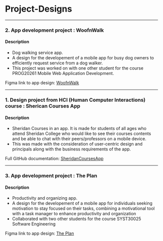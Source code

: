 # Project-Designs
---

### 2. App development project : WoofnWalk
#### Description
* Dog walking service app. 
* A design for the developement of a mobile app for busy dog owners to efficiently request service from a dog walker.
* This project was worked on with one other student for the course PROG20261 Mobile Web Application Development.

Figma link to app design: [WoofnWalk](https://www.figma.com/file/iQpZCJZq6E0dPYa5QY6ay9/PROG20261-Woof-n-Walk?type=design&node-id=0%3A1&mode=design&t=VnMRycga4iINPinc-1)

---

### 1. Design project from HCI (Human Computer Interactions) course : Sherican Courses App
#### Description
* Sheridan Courses in an app. 
  It is made for students of all ages who attend Sheridan College who would like to see their courses contents and be able to chat with their peers/professors on a mobile device.
* This was made with the consideration of user-centric design and principals along with the business requirements of the app.

Full GitHub documentation: [SheridanCoursesApp](https://github.com/Teresa-Yang/SheridanCoursesApp)

---

### 3. App development project : The Plan
#### Description
* Productivity and organizing app. 
* A design for the developement of a mobile app for individuals seeking motivation to stay focused on their tasks, combining a motivational tool with a task manager to enhance productivity and organization
* Collaborated with two other students for the course SYST30025 Software Engineering

Figma link to app design: [The Plan](https://www.figma.com/file/d4pPya5sjQ1xXiNbsnlwIF/productivityAppPrototype?type=design&node-id=0%3A1&mode=design&t=jWYLBvIEIHGkysf2-1)
